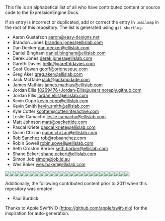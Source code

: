This file is an alphabetical list of all who have contributed content or source code to the ExpressionEngine Docs.

If an entry is incorrect or duplicated, add or correct the entry in `.mailmap` in the root of this repository. The list is generated using `git shortlog`.

- Aaron Gustafson <aaron@easy-designs.net>
- Brandon Jones <brandon.jones@ellislab.com>
- Dan Decker <dan.decker@ellislab.com>
- Daniel Bingham <daniel.bingham@ellislab.com>
- Derek Jones <derek.jones@ellislab.com>
- Gareth Davies <hello@garethtdavies.com>
- Geof Cowan <geoff@orionesque.com>
- Greg Aker <greg.aker@ellislab.com>
- Jack McDade <jack@jackmcdade.com>
- James Mathias <james.mathias@ellislab.com>
- Jordan Ellis <18269476+Jordan-Ellis@users.noreply.github.com>
- Jordan Ellis <jordan.ellis@ellislab.com>
- Kevin Cupp <kevin.cupp@ellislab.com>
- Kevin Smith <kevin.smith@ellislab.com>
- Kyle Cotter <kcotter@cotterinteractive.com>
- Leslie Camacho <leslie.camacho@ellislab.com>
- Matt Johnson <matt@packettide.com>
- Pascal Kriete <pascal.kriete@ellislab.com>
- Quinn Chrzan <quinn.chrzan@ellislab.com>
- Rob Sanchez <rob@robsanchez.com>
- Robin Sowell <robin.sowell@ellislab.com>
- Seth Croston Barber <seth.barber@ellislab.com>
- Shane Eckert <shane.eckert@ellislab.com>
- Simon Job <simon@job.id.au>
- Wes Baker <wes.baker@ellislab.com>

![](https://www.gravatar.com/avatar/323311bb4cc5af1a4b2c5c26b4cfc5a3.jpg?r=pg&d=robohash )![](https://www.gravatar.com/avatar/44ef19fe2f0d9f5047279a585663fd67.jpg?r=pg&d=robohash )![](https://www.gravatar.com/avatar/3e9d57bf5c8481eca26817339b1a3bd2.jpg?r=pg&d=robohash )![](https://www.gravatar.com/avatar/29abcce86d2506d61ac673588eb8a7d1.jpg?r=pg&d=robohash )![](https://www.gravatar.com/avatar/bcf753700280546563d4a604e3a71060.jpg?r=pg&d=robohash )![](https://www.gravatar.com/avatar/91d827f8f25f63b8112790de73a1d938.jpg?r=pg&d=robohash )![](https://www.gravatar.com/avatar/f210d8404df5251a228ddd1704c7e776.jpg?r=pg&d=robohash )![](https://www.gravatar.com/avatar/06fa48390d4d830b110af14955586a93.jpg?r=pg&d=robohash )![](https://www.gravatar.com/avatar/d97bb7470a585d1f835e0830c01f0b20.jpg?r=pg&d=robohash )![](https://www.gravatar.com/avatar/5cd8a4f8e479da78fc66fbb2367399d4.jpg?r=pg&d=robohash )![](https://www.gravatar.com/avatar/deca48a51c0d0773715ad951c0440756.jpg?r=pg&d=robohash )![](https://www.gravatar.com/avatar/aa4bb05aae17dee79b899506017a39ee.jpg?r=pg&d=robohash )![](https://www.gravatar.com/avatar/b3aee19cfd195316fa300ba8e57e6fd2.jpg?r=pg&d=robohash )![](https://www.gravatar.com/avatar/135073ed48a5ff8fb6fcda84df0b5723.jpg?r=pg&d=robohash )![](https://www.gravatar.com/avatar/52b49de838ac68b9b5f7c9694a03bc2b.jpg?r=pg&d=robohash )![](https://www.gravatar.com/avatar/290aa1ca755c66ec25bb4906939329f3.jpg?r=pg&d=robohash )![](https://www.gravatar.com/avatar/9628e9a39607342152d295ff42d4a415.jpg?r=pg&d=robohash )![](https://www.gravatar.com/avatar/1d157c5426bdf80e829b92446c930291.jpg?r=pg&d=robohash )![](https://www.gravatar.com/avatar/18b650e3eb0eb19d390b600b89c54a08.jpg?r=pg&d=robohash )![](https://www.gravatar.com/avatar/92508cc5ce3ed75dd47b4d508b0de8bd.jpg?r=pg&d=robohash )![](https://www.gravatar.com/avatar/9950bab22f7c1baaf19484f54cec5717.jpg?r=pg&d=robohash )![](https://www.gravatar.com/avatar/ec72c77b2a1e31882eaafa9c888c84eb.jpg?r=pg&d=robohash )![](https://www.gravatar.com/avatar/b7ad958da63fe6a6182f47391899d90c.jpg?r=pg&d=robohash )![](https://www.gravatar.com/avatar/218cd1d6a12024750e65a274b4932b42.jpg?r=pg&d=robohash )![](https://www.gravatar.com/avatar/94260e052fa9c0df9e87428d07c2966a.jpg?r=pg&d=robohash )

Additionally, the following contributed content prior to 2011 when this repository was created:

- Paul Burdick

Thanks to Apple SwiftNIO (https://github.com/apple/swift-nio) for the inspiration for auto-generation.
